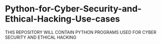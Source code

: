 # Python-for-Cyber-Security-and-Ethical-Hacking-Use-cases
THIS REPOSITORY WILL CONTAIN PYTHON PROGRAMS USED FOR CYBER SECURITY AND ETHICAL HACKING

